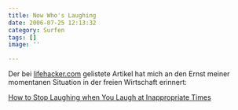 ```yaml
---
title: Now Who's Laughing
date: 2006-07-25 12:13:32
category: Surfen
tags: []
image: ''

---
```


Der bei [lifehacker.com](http://lifehacker.com/software/communication/how-to-stop-laughing-when-you-shouldnt-be-189154.php) gelistete Artikel hat mich an den Ernst meiner momentanen Situation in der freien Wirtschaft erinnert:  

  

[How to Stop Laughing when You Laugh at Inappropriate Times](http://www.wikihow.com/Stop-Laughing-when-You-Laugh-at-Inappropriate-Times)
